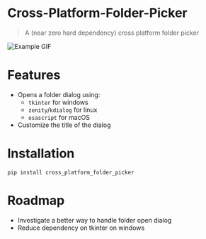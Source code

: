 # Cross-Platform-Folder-Picker

> A (near zero hard dependency) cross platform folder picker



![Example GIF](https://raw.githubusercontent.com/baseplate-admin/Cross-Platform-Folder-Picker/refs/heads/master/assets/example.gif)


# Features

* Opens a folder dialog using:
    - `tkinter` for windows
    - `zenity`/`kdialog` for linux
    - `osascript` for macOS
* Customize the title of the dialog

# Installation

```shell
pip install cross_platform_folder_picker
```

# Roadmap

- Investigate a better way to handle folder open dialog
- Reduce dependency on tkinter on windows
